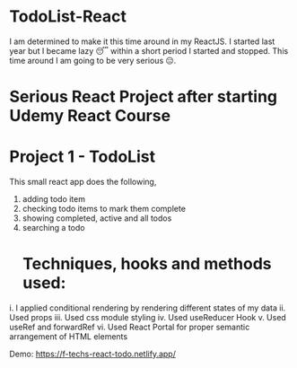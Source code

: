 # TodoList-React
I am determined to make it this time around in my ReactJS. I started last year but I became lazy 😴 within a short period I started and stopped. This time around I am going to be very serious 😑.
# Serious React Project after starting Udemy React Course
# Project 1 - TodoList
This small react app does the following,
1. adding todo item
2. checking todo items to mark them complete
3. showing completed, active and all todos
4. searching a todo
   # Techniques, hooks and methods used:
i. I applied conditional rendering by rendering different states of my data
ii. Used props
iii. Used css module styling
iv.  Used useReducer Hook
v.  Used useRef and forwardRef
vi. Used React Portal for proper semantic arrangement of HTML elements

Demo: https://f-techs-react-todo.netlify.app/

